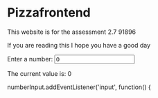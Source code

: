 # Pizzafrontend

This website is for the assessment 2.7 91896

If you are reading this I hope you have a good day





<label for="numberInput">Enter a number:</label>
<input type="number" id="numberInput" value="0">
<p>The current value is: <span id="numberDisplay">0</span></p>

  
numberInput.addEventListener('input', function() {